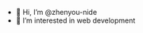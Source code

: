 - 👋 Hi, I’m @zhenyou-nide
- 👀 I’m interested in web development

<!---
zhenyou-nide/zhenyou-nide is a ✨ special ✨ repository because its `README.md` (this file) appears on your GitHub profile.
You can click the Preview link to take a look at your changes.
--->
